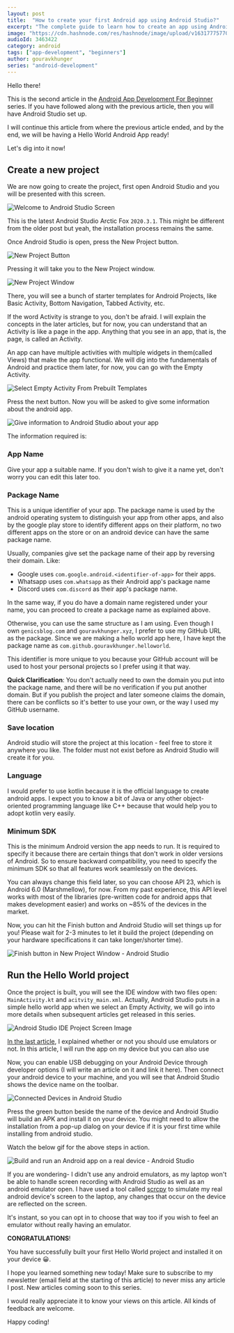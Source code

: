 ```yaml
---
layout: post
title:  "How to create your first Android app using Android Studio?"
excerpt: "The complete guide to learn how to create an app using Android Studio IDE."
image: "https://cdn.hashnode.com/res/hashnode/image/upload/v1631777577034/9OA5pi8ph.png"
audioId: 3463422
category: android
tags: ["app-development", "beginners"]
author: gouravkhunger
series: "android-development"
---
```


Hello there!

This is the second article in the [Android App Development For Beginner](https://genicsblog.com/series/android-development) series. If you have followed along with the previous article, then you will have Android Studio set up.

I will continue this article from where the previous article ended, and by the end, we will be having a Hello World Android App ready!

Let's dig into it now!

## Create a new project

We are now going to create the project, first open Android Studio and you will be presented with this screen.

![Welcome to Android Studio Screen](https://cdn.hashnode.com/res/hashnode/image/upload/v1631772463954/WoC110PBE.png)

This is the latest Android Studio Arctic Fox `2020.3.1`. This might be different from the older post but yeah, the installation process remains the same.

Once Android Studio is open, press the New Project button.

![New Project Button](https://cdn.hashnode.com/res/hashnode/image/upload/v1631772561088/aBJwhkyQ_.png)

Pressing it will take you to the New Project window.

![New Project Window](https://cdn.hashnode.com/res/hashnode/image/upload/v1631731580840/3jpz5Ssw7.png)

There, you will see a bunch of starter templates for Android Projects, like Basic Activity, Bottom Navigation, Tabbed Activity, etc. 

If the word Activity is strange to you, don't be afraid. I will explain the concepts in the later articles, but for now, you can understand that an Activity is like a page in the app. Anything that you see in an app, that is, the page, is called an Activity.

An app can have multiple activities with multiple widgets in them(called Views) that make the app functional. We will dig into the fundamentals of Android and practice them later, for now, you can go with the Empty Activity.

![Select Empty Activity From Prebuilt Templates](https://cdn.hashnode.com/res/hashnode/image/upload/v1631732822722/J6Kp0MJqq.png)

Press the next button. Now you will be asked to give some information about the android app. 

![Give information to Android Studio about your app](https://cdn.hashnode.com/res/hashnode/image/upload/v1631733019453/GNXLb_Ode.png)

The information required is:

### App Name 

Give your app a suitable name. If you don't wish to give it a name yet, don't worry you can edit this later too.

### Package Name

This is a unique identifier of your app. The package name is used by the android operating system to distinguish your app from other apps, and also by the google play store to identify different apps on their platform, no two different apps on the store or on an android device can have the same package name.

Usually, companies give set the package name of their app by reversing their domain. Like:

- Google uses `com.google.android.<identifier-of-app>` for their apps.
- Whatsapp uses `com.whatsapp` as their Android app's package name
- Discord uses `com.discord` as their app's package name.

In the same way, if you do have a domain name registered under your name, you can proceed to create a package name as explained above.

Otherwise, you can use the same structure as I am using. Even though I own `genicsblog.com` and `gouravkhunger.xyz`, I prefer to use my GitHub URL as the package. Since we are making a hello world app here, I have kept the package name as `com.github.gouravkhunger.helloworld`.

This identifier is more unique to you because your GitHub account will be used to host your personal projects so I prefer using it that way.

**Quick Clarification**: You don't actually need to own the domain you put into the package name, and there will be no verification if you put another domain. But if you publish the project and later someone claims the domain, there can be conflicts so it's better to use your own, or the way I used my GitHub username.

### Save location

Android studio will store the project at this location - feel free to store it anywhere you like. The folder must not exist before as Android Studio will create it for you.

### Language

I would prefer to use kotlin because it is the official language to create android apps. I expect you to know a bit of Java or any other object-oriented programming language like C++ because that would help you to adopt kotlin very easily.

### Minimum SDK

This is the minimum Android version the app needs to run. It is required to specify it because there are certain things that don't work in older versions of Android. So to ensure backward compatibility, you need to specify the minimum SDK so that all features work seamlessly on the devices.

You can always change this field later, so you can choose API 23, which is Android 6.0 (Marshmellow), for now. From my past experience, this API level works with most of the libraries (pre-written code for android apps that makes development easier) and works on ~85% of the devices in the market.

Now, you can hit the Finish button and Android Studio will set things up for you! Please wait for 2-3 minutes to let it build the project (depending on your hardware specifications it can take longer/shorter time).

![Finish button in New Project Window - Android Studio](https://cdn.hashnode.com/res/hashnode/image/upload/v1631734256571/QJ9wDuGId.png)

## Run the Hello World project

Once the project is built, you will see the IDE window with two files open: `MainActivity.kt` and `acitvity_main.xml`. Actually, Android Studio puts in a simple hello world app when we select an Empty Activity, we will go into more details when subsequent articles get released in this series.

![Android Studio IDE Project Screen Image](https://cdn.hashnode.com/res/hashnode/image/upload/v1631773265969/Sq2JDNXFps.png)

[In the last article](https://genicsblog.com/beginning-android-development-with-android-studio#emulators-yes-or-no), I explained whether or not you should use emulators or not. In this article, I will run the app on my device but you can also use 

Now, you can enable USB debugging on your Android Device through developer options (I will write an article on it and link it here). Then connect your android device to your machine, and you will see that Android Studio shows the device name on the toolbar.

![Connected Devices in Android Studio](https://cdn.hashnode.com/res/hashnode/image/upload/v1631774295972/kWzS5YgOC.png)

Press the green button beside the name of the device and Android Studio will build an APK  and install it on your device. You might need to allow the installation from a pop-up dialog on your device if it is your first time while installing from android studio.

Watch the below gif for the above steps in action.

![Build and run an Android app on a real device - Android Studio](https://cdn.hashnode.com/res/hashnode/image/upload/v1631775449659/4y5k5NRlC.gif)

If you are wondering- I didn't use any android emulators, as my laptop won't be able to handle screen recording with Android Studio as well as an android emulator open. I have used a tool called [scrcpy](https://github.com/Genymobile/scrcpy) to simulate my real android device's screen to the laptop, any changes that occur on the device are reflected on the screen.

It's instant, so you can opt in to choose that way too if you wish to feel an emulator without really having an emulator.

**CONGRATULATIONS**!

You have successfully built your first Hello World project and installed it on your device 😀.

I hope you learned something new today! Make sure to subscribe to my newsletter (email field at the starting of this article) to never miss any article I post. New articles coming soon to this series.

I would really appreciate it to know your views on this article. All kinds of feedback are welcome.

Happy coding!